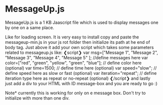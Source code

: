 # MessageUp.js

MessageUp.js is a 1 KB Jaascript file which is used to display messages one by one on a same place.

Like for loading screen. It is very easy to install copy and paste the messageup-min.js in your js rot folder then initialize its path 
at he end of body tag.
Just above it add your own script which takes some parameters related to messageup.js like:
❮script❯ 
     var msg=["Message 1", "Message 2", "Message 3", "Message 4", "Message 5" ];  //define messages here 
     var color=["red", "green", "yellow", "green", "blue"];  // define color here (optional) 
     var time=1500;  // define time here (optional) 
     var speed="slow";  // define speed here as slow or fast (optional) 
     var iteration="repeat";  // define iteration type here as repeat or no-repeat (optional) 
❮/script❯ 
and lastly just add a div to your HTML with ID message-box and you are ready to go :)

Note* currently this is working for only on e message box. Don't try to initialize with more than one div.
      
